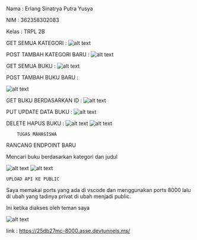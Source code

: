 Nama    : Erlang Sinatrya Putra Yusya

NIM     : 362358302083

Kelas   : TRPL 2B

GET SEMUA KATEGORI :
![alt text](image.png)

POST TAMBAH KATEGORI BARU :
![alt text](image-1.png)

GET SEMUA BUKU :
![alt text](image-4.png)

POST TAMBAH BUKU BARU :

![alt text](image-3.png)

GET BUKU BERDASARKAN ID :
![alt text](image-5.png)

PUT UPDATE DATA BUKU :
![alt text](image-6.png)

DELETE HAPUS BUKU :
![alt text](image-7.png)
![alt text](image-8.png)

        TUGAS MAHASISWA

RANCANG ENDPOINT BARU

Mencari buku berdasarkan kategori dan judul

![alt text](image-9.png)
![alt text](image-10.png)

    UPLOAD API KE PUBLIC 

Saya memakai ports yang ada di vscode dan menggunakan ports 8000 lalu di ubah yang tadinya privat di ubah menjadi public.

Ini ketika diakses oleh teman saya

![alt text](<Gambar WhatsApp 2024-10-20 pukul 21.35.12_495d6935.jpg>)

link : https://25db27mc-8000.asse.devtunnels.ms/

